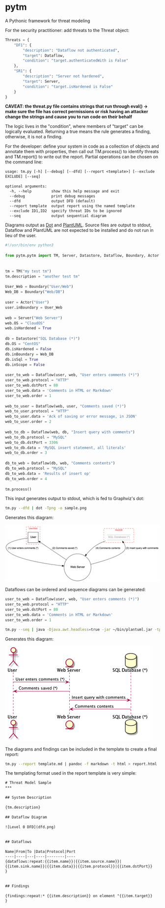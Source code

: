 # pytm

A Pythonic framework for threat modeling

For the security practitioner: add threats to the Threat object:

```python
Threats = {
    "DF1": {
        "description": "Dataflow not authenticated",
        "target": Dataflow,
        "condition": "target.authenticatedWith is False"
    },
    "SR1": {
        "description": "Server not hardened",
        "target": Server,
        "condition": "target.isHardened is False"
    }
}
```

**CAVEAT: the threat.py file contains strings that run through eval\(\) -&gt; make sure the file has correct permissions or risk having an attacker change the strings and cause you to run code on their behalf**

The logic lives in the "condition", where members of "target" can be logically evaluated. Returning a true means the rule generates a finding, otherwise, it is not a finding.

For the developer: define your system in code as a collection of objects and annotate them with properties, then call out TM.process\(\) to identify threats and TM.report\(\) to write out the report. Partial operations can be chosen on the command line:

```text
usage: tm.py [-h] [--debug] [--dfd] [--report <template>] [--exclude EXCLUDE] [--seq]

optional arguments:
  -h, --help         show this help message and exit
  --debug            print debug messages
  --dfd              output DFD (default)
  --report template  output report using the named template
  --exclude ID1,ID2  specify threat IDs to be ignored
  --seq              output sequential diagram
```

Diagrams output as [Dot](https://graphviz.gitlab.io/) and [PlantUML](https://plantuml.com/). Source files are output to stdout, Dataflow and PlantUML are not expected to be installed and do not run in lieu of the user.



```python
#!/usr/bin/env python3

from pytm.pytm import TM, Server, Datastore, Dataflow, Boundary, Actor


tm = TM("my test tm")
tm.description = "another test tm"

User_Web = Boundary("User/Web")
Web_DB = Boundary("Web/DB")

user = Actor("User")
user.inBoundary = User_Web

web = Server("Web Server")
web.OS = "CloudOS"
web.isHardened = True

db = Datastore("SQL Database (*)")
db.OS = "CentOS"
db.isHardened = False
db.inBoundary = Web_DB
db.isSql = True
db.inScope = False

user_to_web = Dataflow(user, web, "User enters comments (*)")
user_to_web.protocol = "HTTP"
user_to_web.dstPort = 80
user_to_web.data = 'Comments in HTML or Markdown'
user_to_web.order = 1

web_to_user = Dataflow(web, user, "Comments saved (*)")
web_to_user.protocol = "HTTP"
web_to_user.data = 'Ack of saving or error message, in JSON'
web_to_user.order = 2

web_to_db = Dataflow(web, db, "Insert query with comments")
web_to_db.protocol = "MySQL"
web_to_db.dstPort = 3306
web_to_db.data = 'MySQL insert statement, all literals'
web_to_db.order = 3

db_to_web = Dataflow(db, web, "Comments contents")
db_to_web.protocol = "MySQL"
db_to_web.data = 'Results of insert op'
db_to_web.order = 4

tm.process()

```

This input generates output to stdout, which is fed to Graphviz's dot:

```bash
tm.py --dfd | dot -Tpng -o sample.png
```

Generates this diagram:

![dfd.png](.gitbook/assets/dfd.png)

Dataflows can be ordered and sequence diagrams can be generated:

```python
user_to_web = Dataflow(user, web, "User enters comments (*)")
user_to_web.protocol = "HTTP"
user_to_web.dstPort = 80
user_to_web.data = 'Comments in HTML or Markdown'
user_to_web.order = 1
```

```bash
tm.py --seq | java -Djava.awt.headless=true -jar ~/bin/plantuml.jar -tpng -pipe > seq.png
```

Generates this diagram:

![seq.png](.gitbook/assets/seq.png)

The diagrams and findings can be included in the template to create a final report:

```bash
tm.py --report template.md | pandoc -f markdown -t html > report.html
```
The templating format used in the report template is very simple:

```text
# Threat Model Sample
***

## System Description

{tm.description}

## Dataflow Diagram

![Level 0 DFD](dfd.png)


## Dataflows

Name|From|To |Data|Protocol|Port
----|----|---|----|--------|----
{dataflows:repeat:{{item.name}}|{{item.source.name}}|{{item.sink.name}}|{{item.data}}|{{item.protocol}}|{{item.dstPort}}
}


## Findings

{findings:repeat:* {{item.description}} on element "{{item.target}}
}

```
